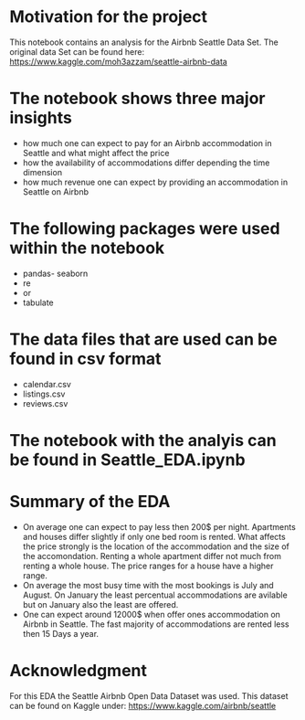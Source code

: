 # Motivation for the project
This notebook contains an analysis for the Airbnb Seattle Data Set. The original data Set can be found here: https://www.kaggle.com/moh3azzam/seattle-airbnb-data

# The notebook shows three major insights
- how much one can expect to pay for an Airbnb accommodation in Seattle and what might affect the price
- how the availability of accommodations differ depending the time dimension
- how much revenue one can expect by providing an accommodation in Seattle on Airbnb

# The following packages were used within the notebook
- pandas- 
seaborn
- re 
- or
- tabulate

# The data files that are used can be found in csv format
- calendar.csv
- listings.csv
- reviews.csv

# The notebook with the analyis can be found in Seattle_EDA.ipynb
 

# Summary of the EDA
- On average one can expect to pay less then 200$ per night. Apartments and houses differ slightly if only one bed room is rented. What affects the price strongly is the location of the accommodation and the size of the accomondation. Renting a whole apartment differ not much from renting a whole house. The price ranges for a house have a higher range. 
- On average the most busy time with the most bookings is July and August. On January the least percentual accommodations are avilable but on January also the least are offered. 
- One can expect around 12000$ when offer ones accommodation on Airbnb in Seattle. The fast majority of accommodations are rented less then 15 Days a year.

# Acknowledgment
For this EDA the Seattle Airbnb Open Data Dataset was used. This dataset can be found on Kaggle under:
https://www.kaggle.com/airbnb/seattle